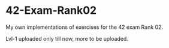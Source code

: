 # 42-Exam-Rank02
My own implementations of exercises for the 42 exam Rank 02.

Lvl-1 uploaded only till now, more to be uploaded.

